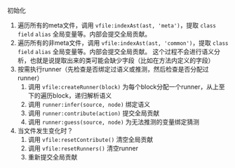 初始化
1. 遍历所有的meta文件，调用 `vfile:indexAst(ast, 'meta')`，提取 `class` `field` `alias` 全局变量等。内部会提交全局贡献。
2. 遍历所有的非meta文件，调用 `vfile:indexAst(ast, 'common')`，提取 `class` `field` `alias` 全局变量等。内部会提交全局贡献。
  这个过程不会进行语义分析，也就是说提取出来的类可能会缺少字段（比如在方法内定义的字段）
3. 按需执行runner（先检查是否绑定过语义或推测，然后检查是否分配过runner）
    1. 调用 `vfile:createRunner(block)` 为每个block分配一个runner，从上至下的遍历block，递归解析语义
    2. 调用 `runner:infer(source, node)` 绑定语义
    3. 调用 `runner:contribute(action)` 提交全局贡献
    4. 调用 `runner:guess(source, node)` 为无法推测的变量绑定猜测
4. 当文件发生变化时？
   1. 调用 `vfile:resetContribute()` 清空全局贡献
   2. 调用 `vfile:resetRunners()` 清空runner
   3. 重新提交全局贡献
